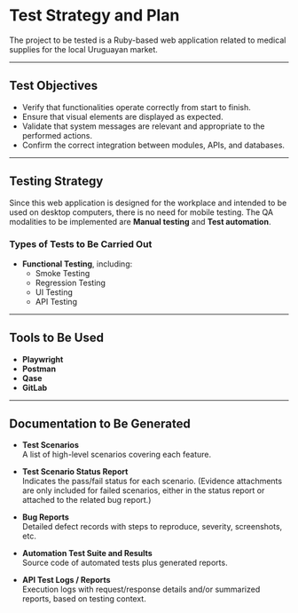 # Test Strategy and Plan

The project to be tested is a Ruby-based web application related to medical supplies for the local Uruguayan market.

---

## Test Objectives

- Verify that functionalities operate correctly from start to finish.  
- Ensure that visual elements are displayed as expected.  
- Validate that system messages are relevant and appropriate to the performed actions.  
- Confirm the correct integration between modules, APIs, and databases.

---

## Testing Strategy

Since this web application is designed for the workplace and intended to be used on desktop computers, there is no need for mobile testing.
The QA modalities to be implemented are **Manual testing** and **Test automation**.

### Types of Tests to Be Carried Out

- **Functional Testing**, including: 
  - Smoke Testing
  - Regression Testing
  - UI Testing
  - API Testing

---

## Tools to Be Used

- **Playwright** 
- **Postman**
- **Qase** 
- **GitLab**

---

## Documentation to Be Generated

- **Test Scenarios**  
  A list of high-level scenarios covering each feature.

- **Test Scenario Status Report**  
  Indicates the pass/fail status for each scenario. (Evidence attachments are only included for failed scenarios, either in the status report or attached to the related bug report.)

- **Bug Reports**  
  Detailed defect records with steps to reproduce, severity, screenshots, etc.

- **Automation Test Suite and Results**  
  Source code of automated tests plus generated reports.

- **API Test Logs / Reports**  
  Execution logs with request/response details and/or summarized reports, based on testing context.
